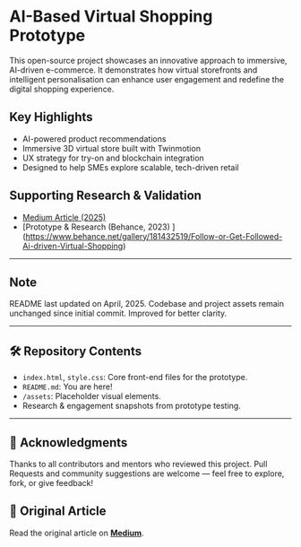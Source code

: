 # AI-Based Virtual Shopping Prototype

This open-source project showcases an innovative approach to immersive, AI-driven e-commerce. It demonstrates how virtual storefronts and intelligent personalisation can enhance user engagement and redefine the digital shopping experience.

## Key Highlights

- AI-powered product recommendations  
- Immersive 3D virtual store built with Twinmotion  
- UX strategy for try-on and blockchain integration  
- Designed to help SMEs explore scalable, tech-driven retail  

## Supporting Research & Validation

- [Medium Article (2025)](https://medium.com/@https://medium.com/@anushkaguptaofficial/virtual-shopping-ai-driven-influence-revolutionizing-how-brands-approach-e-commerce-f3d71518e4be)
- [Prototype & Research (Behance, 2023) ] (https://www.behance.net/gallery/181432519/Follow-or-Get-Followed-Ai-driven-Virtual-Shopping)

---
## Note

README last updated on April, 2025. Codebase and project assets remain unchanged since initial commit. Improved for better clarity.

---

## 🛠️ Repository Contents

- `index.html`, `style.css`: Core front-end files for the prototype.
- `README.md`: You are here!
- `/assets`: Placeholder visual elements.
- Research & engagement snapshots from prototype testing.

---

## 🙌 Acknowledgments

Thanks to all contributors and mentors who reviewed this project. Pull Requests and community suggestions are welcome — feel free to explore, fork, or give feedback!


## 📖 Original Article
Read the original article on **[Medium](https://medium.com/@anushkaguptaofficial/virtual-shopping-ai-driven-influence-revolutionizing-how-brands-approach-e-commerce-f3d71518e4be)**.
